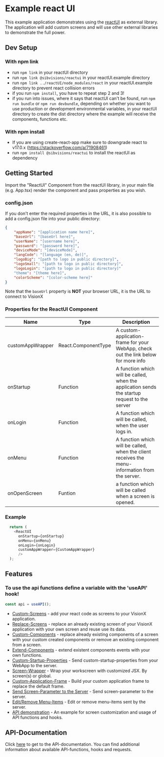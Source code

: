 # Example react UI

This example application demonstrates using the [reactUI](https://github.com/sibvisions/reactUI) as external library. The application will add custom screens and will use other external libraries to demonstrate the full power.

## Dev Setup

### With npm link
- run `npm link` in your reactUI directory
- run `npm link @sibvisions/reactui` in your reactUI.example directory
- run `npm link ../reactUI/node_modules/react` in your reactUI.example directory to prevent react collision errors
- if you run `npm install`, you have to repeat step 2 and 3!
- if you run into issues, where it says that reactUI can't be found, run ```npm run bundle``` or ```npm run devbundle```, depending on whether you want to use production or development environmental variables, in your reactUI directory to create the dist directory where the example will receive the components, functions etc.

### With npm install
- If you are using create-react-app make sure to downgrade react to v17.0.x (https://stackoverflow.com/a/71908461)
- run `npm install @sibvisions/reactui` to install the reactUI as dependency

## Getting Started
Import the "ReactUI" Component from the reactUI library, in your main file (e.g. App.tsx) render the component and pass properties as you wish.

### config.json
If you don't enter the required properties in the URL, it is also possible to add a config.json file into your public directory:
```json
{
    "appName": "[application name here]",
    "baseUrl": "[baseUrl here]",
    "userName": "[username here]",
    "password": "[password here]",
    "deviceMode": "[deviceMode]",
    "langCode": "[language (en, de)]",
    "logoBig": "[path to logo in public directory]",
    "logoSmall": "[path to logo in public directory]",
    "logoLogin": "[path to logo in public directory]"
    "theme": "[theme here]",
    "colorScheme": "[color-scheme here]"
}
```

Note that the `baseUrl` property is **NOT** your browser URL, it is the URL to connect to VisionX

### Properties for the ReactUI Component
Name | Type | Description
--- | --- | --- |
customAppWrapper | React.ComponentType | A custom-application-frame for your WebApp, check out the link below for more info
onStartup | Function | A function which will be called, when the application sends the startup request to the server
onLogin | Function | A function which will be called, when the user logs in.
onMenu | Function | A function which will be called, when the client receives the menu-information from the server.
onOpenScreen | Funtion | a function which will be called when a screen is opened.

### Example
```typescript
  return (
    <ReactUI 
      onStartup={onStartup}
      onMenu={onMenu}
      onLogin={onLogin}
      customAppWrapper={CustomAppWrapper}
      />
  );
```

## Features

### **To use the api functions define a variable with the 'useAPI' hook!**
```typescript
const api = useAPI();
```

- [Custom-Screens](src/readme-files/custom-screen) - add your react code as screens to your VisionX application.
- [Replace-Screens](src/readme-files/replace-screen) - replace an already existing screen of your VisionX application with your own screen and reuse use its data.
- [Custom-Components](src/readme-files/custom-component) - replace already existing components of a screen with your custom created components or remove an existing component from a screen.
- [Extend-Components](src/readme-files/extend-components) - extend existent components events with your own functions.
- [Custom-Startup-Properties](src/readme-files/custom-startup-props) - Send custom-startup-properties from your WebApp to the server.
- [Screen-Wrapper](src/readme-files/screen-wrapper) - Wrap your workscreen with customized JSX. By screen(s) or global.
- [Custom-Application-Frame](src/readme-files/custom-app-frame) - Build your custom application frame to replace the default frame.
- [Send Screen-Parameter to the Server](src/readme-files/screen-parameter) - Send screen-parameter to the server.
- [Edit/Remove Menu-Items](src/readme-files/edited-menu) - Edit or remove menu-items sent by the server.
- [API demonstration](src/readme-files/example-screen) - An example for screen customization and usage of API functions and hooks.

## API-Documentation
Click [here](https://github.com/sibvisions/reactUI#api-documentation) to get to the API-documentation. You can find additional information about available API-functions, hooks and requests.
